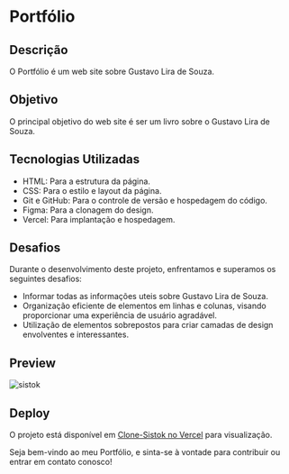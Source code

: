 # Portfólio

## Descrição

O Portfólio é um web site sobre Gustavo Lira de Souza.

## Objetivo

O principal objetivo do web site é ser um livro sobre o Gustavo Lira de Souza.

## Tecnologias Utilizadas

- HTML: Para a estrutura da página.
- CSS: Para o estilo e layout da página.
- Git e GitHub: Para o controle de versão e hospedagem do código.
- Figma: Para a clonagem do design.
- Vercel: Para implantação e hospedagem.

## Desafios

Durante o desenvolvimento deste projeto, enfrentamos e superamos os seguintes desafios:

- Informar todas as informações uteis sobre Gustavo Lira de Souza.
- Organização eficiente de elementos em linhas e colunas, visando proporcionar uma experiência de usuário agradável.
- Utilização de elementos sobrepostos para criar camadas de design envolventes e interessantes.

## Preview

![sistok](https://github.com/f5-nascimento/Sistok/assets/28812188/0eeb7054-37d7-40bd-abb3-002fbfeb3d88)


## Deploy

O projeto está disponível em [Clone-Sistok no Vercel](https://sistok-murex.vercel.app/) para visualização.

Seja bem-vindo ao meu Portfólio, e sinta-se à vontade para contribuir ou entrar em contato conosco!